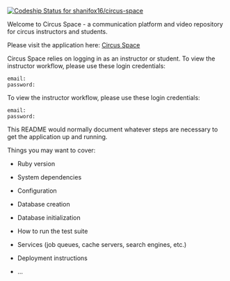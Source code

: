 [![Codeship Status for shanifox16/circus-space](https://app.codeship.com/projects/acd6da70-d682-0137-38f5-2ee50a1757e6/status?branch=master)](https://app.codeship.com/projects/370596)

Welcome to Circus Space - a communication platform and video repository for circus instructors and students.

Please visit the application here:
[Circus Space](http://circusspace.herokuapp.com/)

Circus Space relies on logging in as an instructor or student.
To view the instructor workflow, please use these login credentials:
```
email:
password:
```
To view the instructor workflow, please use these login credentials:
```
email:
password:
```

This README would normally document whatever steps are necessary to get the
application up and running.

Things you may want to cover:

* Ruby version

* System dependencies

* Configuration

* Database creation

* Database initialization

* How to run the test suite

* Services (job queues, cache servers, search engines, etc.)

* Deployment instructions

* ...
